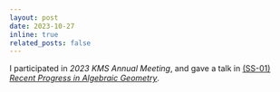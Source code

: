 ```yaml
---
layout: post
date: 2023-10-27
inline: true
related_posts: false
---
```


I participated in *2023 KMS Annual Meeting*, and gave a talk in <a href= "https://www.kms.or.kr/conference/2023_fall/program/session.html?period=85&session_detail=120">(SS-01) *Recent Progress in Algebraic Geometry*</a>.
